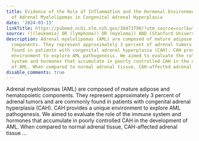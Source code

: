 ```yaml
---
title: Evidence of the Role of Inflammation and the Hormonal Environment in the Pathogenesis
  of Adrenal Myelolipomas in Congenital Adrenal Hyperplasia
date: '2024-03-13'
linkTitle: https://pubmed.ncbi.nlm.nih.gov/38473790/?utm_source=curl&utm_medium=rss&utm_campaign=pubmed-2&utm_content=1Rkszs2HVZ2RHP33OibaNFew6VK-LzjJWTD4GwmLlk8B-wCceh&fc=20220923065203&ff=20240314180544&v=2.18.0.post9+e462414
source: (((leukemia) OR (lymphoma)) OR (myeloma)) AND (Stanford University[Affiliation])
description: Adrenal myelolipomas (AML) are composed of mature adipose and hematopoietic
  components. They represent approximately 3 percent of adrenal tumors and are commonly
  found in patients with congenital adrenal hyperplasia (CAH). CAH provides a unique
  environment to explore AML pathogenesis. We aimed to evaluate the role of the immune
  system and hormones that accumulate in poorly controlled CAH in the development
  of AML. When compared to normal adrenal tissue, CAH-affected adrenal tissue ...
disable_comments: true
---
```

Adrenal myelolipomas (AML) are composed of mature adipose and hematopoietic components. They represent approximately 3 percent of adrenal tumors and are commonly found in patients with congenital adrenal hyperplasia (CAH). CAH provides a unique environment to explore AML pathogenesis. We aimed to evaluate the role of the immune system and hormones that accumulate in poorly controlled CAH in the development of AML. When compared to normal adrenal tissue, CAH-affected adrenal tissue ...